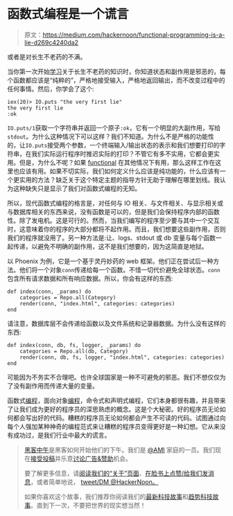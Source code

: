 # 函数式编程是一个谎言

> 原文：<https://medium.com/hackernoon/functional-programming-is-a-lie-d269c4240da2>

或者是对长生不老药的不满。

当你第一次开始[学习](https://hackernoon.com/tagged/learning)关于长生不老药的知识时，你知道状态和副作用是邪恶的，每个函数都应该是“纯粹的”，严格地接受输入，严格地返回输出，而不改变过程中的任何事情。然后，你学会了这个:

```
iex(20)> IO.puts "the very first lie"
the very first lie
:ok
```

`IO.puts/1`获取一个字符串并返回一个原子`:ok`，它有一个明显的大副作用，写给`stdout`。为什么这种情况下可以这样？我们不知道。为什么不是严格的功能性的，让`IO.puts`接受两个参数，一个终端输入/输出状态的表示和我们想要打印的字符串，在我们实际运行程序时推迟实际的打印？不管它有多不实用，它都会更实用。但是，为什么不呢？如果 [functional](https://hackernoon.com/tagged/functional) 在其他情况下有用，那么这样工作在这里也应该有用。如果不切实际，我们如何定义什么应该是纯功能的，什么应该有一个更实用的方法？缺乏关于这个特定主题的指导方针无助于理解在哪里划线。我认为这种缺失只是显示了我们对函数式编程的无知。

所以，现代函数式编程的格言是，对任何与 IO 相关、与文件相关、与显示相关或与数据库相关的东西来说，没有函数是可以的，但是我们会保持程序内部的函数性。除了发电机。这是可行的。然而，当我们编写的程序至少要与其中一个交互时，这意味着你的程序的大部分都将不起作用。而且，我们想要这些副作用，否则我们的程序就没用了。另一种方法是:让、logs、stdout 或 db 变量与每个函数一起传递，以避免不明确的副作用，这不是我们想要的，因为这简直是地狱。

以 Phoenix 为例，它是一个基于灵丹妙药的 web 框架。他们正在尝试后一种方法。他们将一个对象`conn`传递给每一个函数。不惜一切代价避免全球状态。`conn`包含所有请求数据和所有响应数据。所以，你会有这样的东西:

```
def index(conn, _params) do
    categories = Repo.all(Category)
    render(conn, "index.html", categories: categories)
end
```

请注意，数据库层不会传递给函数以及文件系统和记录器数据。为什么没有这样的东西:

```
def index(conn, db, fs, logger, _params) do
    categories = Repo.all(db, Category)
    render(conn, db, fs, logger, "index.html", categories: categories)
end
```

可能因为不务实不合理吧。也许全球国家是一种不可避免的邪恶。我们不想仅仅为了没有副作用而传递大量的变量。

函数式[编程](https://hackernoon.com/tagged/programming)，面向对象[编程](https://hackernoon.com/tagged/programming)，命令式和声明式编程，它们本身都很有趣，并且带来了让我们成为更好的程序员的深思熟虑的概念。这是个大秘密。好的程序员无论如何都会写出好的代码。糟糕的程序员无论如何都会产生不可读的代码。试图通过向每个人强加某种神奇的编程范式来让糟糕的程序员变得更好是一种幻想。它从来没有成功过，是我们行业中最大的谎言。

> [黑客中午](http://bit.ly/Hackernoon)是黑客如何开始他们的下午。我们是 [@AMI](http://bit.ly/atAMIatAMI) 家庭的一员。我们现在[接受投稿](http://bit.ly/hackernoonsubmission)并乐意[讨论广告&赞助](mailto:partners@amipublications.com)机会。
> 
> 要了解更多信息，请[阅读我们的“关于”页面](https://goo.gl/4ofytp)、[在脸书上点赞/给我们发消息](http://bit.ly/HackernoonFB)，或者简单地说， [tweet/DM @HackerNoon。](https://goo.gl/k7XYbx)
> 
> 如果你喜欢这个故事，我们推荐你阅读我们的[最新科技故事](http://bit.ly/hackernoonlatestt)和[趋势科技故事](https://hackernoon.com/trending)。直到下一次，不要把世界的现实想当然！